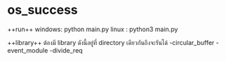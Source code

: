 # os_success

++run++
windows: python main.py
linux : python3 main.py

++library++
ต้องมี library ดังนี้อยู่ที่ directory เดียวกันถึงจะรันได้
  -circular_buffer
  -event_module
  -divide_req
